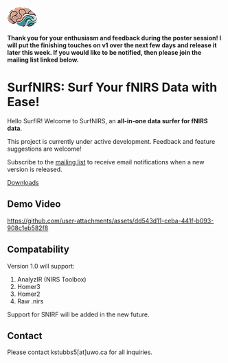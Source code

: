 ![](logo.png)

**Thank you for your enthusiasm and feedback during the poster session! I will put the finishing touches on v1 over the next few days and release it later this week. If you would like to be notified, then please join the mailing list linked below.**

# SurfNIRS: Surf Your fNIRS Data with Ease!
Hello SurfIR! Welcome to SurfNIRS, an **all-in-one data surfer for fNIRS data**.

This project is currently under active development. Feedback and feature suggestions are welcome!

Subscribe to the [mailing list](https://uwo.eu.qualtrics.com/jfe/form/SV_8dgnzv86fjWNSl0) to receive email notifications when a new version is released.

[Downloads](https://github.com/Western-SPRINT/SurfNIRS/releases)

## Demo Video

https://github.com/user-attachments/assets/dd543d11-ceba-441f-b093-908c1eb582f8

## Compatability
Version 1.0 will support:
1. AnalyzIR (NIRS Toolbox)
2. Homer3
3. Homer2
4. Raw .nirs

Support for SNIRF will be added in the new future.

## Contact
Please contact kstubbs5[at]uwo.ca for all inquiries.
